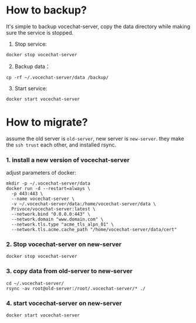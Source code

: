 # How to backup?

It's simple to backup vocechat-server, copy the data directory while making sure the service is stopped.

1. Stop service:

```shell
docker stop vocechat-server
```

2. Backup data：

```shell
cp -rf ~/.vocechat-server/data /backup/
```

3. Start service:

```shell
docker start vocechat-server
```

# How to migrate?

assume the old server is `old-server`, new server is `new-server`. they make the `ssh trust` each other, and installed rsync.

### 1. install a new version of vocechat-server

adjust parameters of docker:

```shell
mkdir -p ~/.vocechat-server/data
docker run -d --restart=always \
  -p 443:443 \
  --name vocechat-server \
  -v ~/.vocechat-server/data:/home/vocechat-server/data \
  Privoce/vocechat-server:latest \
  --network.bind "0.0.0.0:443" \
  --network.domain "www.domain.com" \
  --network.tls.type "acme_tls_alpn_01" \
  --network.tls.acme.cache_path "/home/vocechat-server/data/cert"
```

### 2. Stop vocechat-server on new-server

```shell
docker stop vocechat-server
```

### 3. copy data from old-server to new-server

```shell
cd ~/.vocechat-server/
rsync -av root@old-server:/root/.vocechat-server/* ./
```

### 4. start vocechat-server on new-server

```shell
docker start vocechat-server
```
